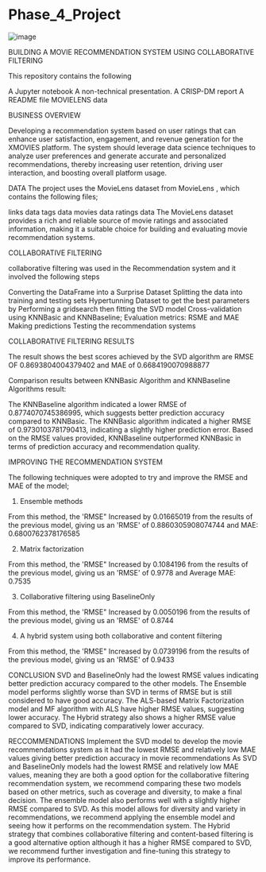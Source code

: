 # Phase_4_Project

![image](https://github.com/Carol-Kambura/Phase_4_Project/assets/119498882/9310ddf3-5be8-4ea0-8525-605428de1d6c)


BUILDING A MOVIE RECOMMENDATION SYSTEM USING COLLABORATIVE FILTERING

This repository contains the following

A Jupyter notebook
A non-technical presentation.
A CRISP-DM report
A README file
MOVIELENS data

BUSINESS OVERVIEW

Developing a recommendation system based on user ratings that can enhance user satisfaction, engagement, and revenue generation for the XMOVIES platform. The system should leverage data science techniques to analyze user preferences and generate accurate and personalized recommendations, thereby increasing user retention, driving user interaction, and boosting overall platform usage.

DATA The project uses the MovieLens dataset from MovieLens , which contains the following files;

links data
tags data
movies data
ratings data
The MovieLens dataset provides a rich and reliable source of movie ratings and associated information, making it a suitable choice for building and evaluating movie recommendation systems.

COLLABORATIVE FILTERING

collaborative filtering was used in the Recommendation system and it involved the following steps

Converting the DataFrame into a Surprise Dataset
Splitting the data into training and testing sets
Hypertunning Dataset to get the best parameters by Performing a gridsearch then fitting the SVD model
Cross-validation using KNNBasic and KNNBaseline; Evaluation metrics: RSME and MAE
Making predictions
Testing the recommendation systems

COLLABORATIVE FILTERING RESULTS

The result shows the best scores achieved by the SVD algorithm are RMSE OF 0.8693804004379402 and MAE of 0.6684190070988877

Comparison results between KNNBasic Algorithm and KNNBaseline Algorithms result:

The KNNBaseline algorithm indicated a lower RMSE of 0.8774070745386995, which suggests better prediction accuracy compared to KNNBasic.
The KNNBasic algorithm indicated a higher RMSE of 0.9730103781790413, indicating a slightly higher prediction error.
Based on the RMSE values provided, KNNBaseline outperformed KNNBasic in terms of prediction accuracy and recommendation quality.

IMPROVING THE RECOMMENDATION SYSTEM

The following techniques were adopted to try and improve the RMSE and MAE of the model;

1. Ensemble methods

From this method, the 'RMSE" Increased by 0.01665019 from the results of the previous model, giving us an 'RMSE' of 0.8860305908074744 and MAE: 0.6800762378176585

2. Matrix factorization

From this method, the 'RMSE" Increased by 0.1084196 from the results of the previous model, giving us an 'RMSE' of 0.9778 and Average MAE: 0.7535

3. Collaborative filtering using BaselineOnly

From this method, the 'RMSE" Increased by 0.0050196 from the results of the previous model, giving us an 'RMSE' of 0.8744

4. A hybrid system using both collaborative and content filtering

From this method, the 'RMSE" Increased by 0.0739196 from the results of the previous model, giving us an 'RMSE' of 0.9433

CONCLUSION
SVD and BaselineOnly had the lowest RMSE values indicating better prediction accuracy compared to the other models.
The Ensemble model performs slightly worse than SVD in terms of RMSE but is still considered to have good accuracy.
The ALS-based Matrix Factorization model and MF algorithm with ALS have higher RMSE values, suggesting lower accuracy.
The Hybrid strategy also shows a higher RMSE value compared to SVD, indicating comparatively lower accuracy.

RECCOMMENDATIONS
Implement the SVD model to develop the movie recommendations system as it had the lowest RMSE and relatively low MAE values giving better prediction accuracy in movie recommendations
As SVD and BaselineOnly models had the lowest RMSE and relatively low MAE values, meaning they are both a good option for the collaborative filtering recommendation system, we recommend comparing these two models based on other metrics, such as coverage and diversity, to make a final decision.
The ensemble model also performs well with a slightly higher RMSE compared to SVD. As this model allows for diversity and variety in recommendations, we recommend applying the ensemble model and seeing how it performs on the recommendation system.
The Hybrid strategy that combines collaborative filtering and content-based filtering is a good alternative option although it has a higher RMSE compared to SVD, we recommend further investigation and fine-tuning this strategy to improve its performance.
